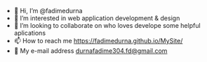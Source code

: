 - 👋 Hi, I’m @fadimedurna
- 👀 I’m interested in web application development & design
- 💞️ I’m looking to collaborate on who loves develope some helpful aplications 
- 📫 How to reach me https://fadimedurna.github.io/MySite/
- 📧 My e-mail address durnafadime304.fd@gmail.com

<!---
fadimedurna/fadimedurna is a ✨ special ✨ repository because its `README.md` (this file) appears on your GitHub profile.
You can click the Preview link to take a look at your changes.
--->
